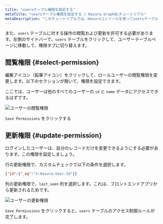 ```yaml
---
title: "usersテーブル権限を設定する"
metaTitle: "usersテーブル権限を設定する | Hasura GraphQLチュートリアル"
metaDescription: "このチュートリアルでは、Hasuraコンソールを使ってusersテーブルに挿入、閲覧、更新、削除操作の権限を設定する方法を学びます。"
---
```


また、`users` テーブルに対する操作の閲覧および更新を許可する必要があります。左側のサイドバーで、`users` テーブルをクリックして、ユーザーテーブルページに移動して、権限タブに切り替えます。

## 閲覧権限 {#select-permission}

編集アイコン（鉛筆アイコン）をクリックして、ロールユーザーの閲覧権限を変更します。以下のセクションが開いて、権限を設定できます。

ここでは、ユーザーは他のすべてのユーザーの `id` と `name` データにアクセスできるはずです。

![ユーザーの閲覧権限](https://graphql-engine-cdn.hasura.io/learn-hasura/assets/graphql-hasura/users-select-permission.png)

`Save Permissions` をクリックする

## 更新権限 {#update-permission}

ログインしたユーザーは、自分のレコードだけを変更できるようにする必要があります。この権限を設定しましょう。

行の更新権限で、カスタムチェックで以下の条件を選択します。

```json
{"id":{"_eq":"X-Hasura-User-Id"}}
```

列の更新権限で、`last_seen` 列を選択します。これは、フロントエンドアプリから更新されるためです。

![ユーザーの更新権限](https://graphql-engine-cdn.hasura.io/learn-hasura/assets/graphql-hasura/users-update-permission.png)

`Save Permissions` をクリックすると、`users` テーブルのアクセス制御ルールが完了します。



